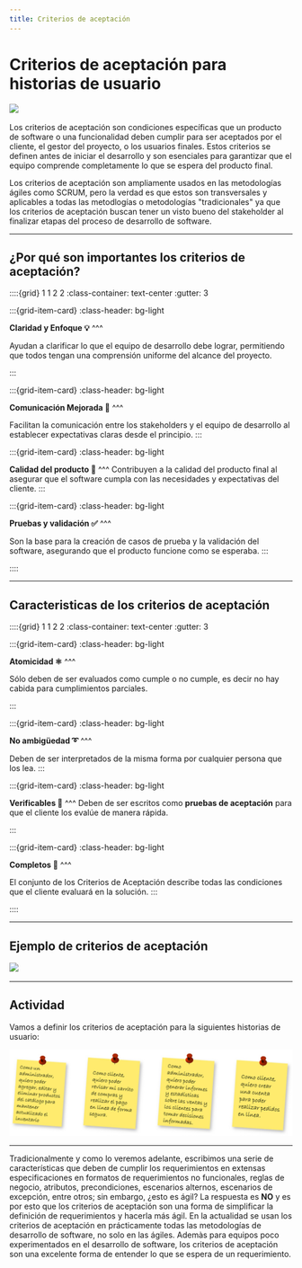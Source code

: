 ```yaml
---
title: Criterios de aceptación
---
```


# Criterios de aceptación para historias de usuario

<img src="https://asesorapyme.org/wp-content/uploads/2023/05/Criterios-de-evaluacion-de-software-2.jpg" class="center"/>

Los criterios de aceptación son condiciones específicas que un producto de software o una funcionalidad deben cumplir para ser aceptados por el cliente, el gestor del proyecto, o los usuarios finales. Estos criterios se definen antes de iniciar el desarrollo y son esenciales para garantizar que el equipo comprende completamente lo que se espera del producto final.

Los criterios de aceptación son ampliamente usados en las metodologías ágiles como SCRUM, pero la verdad es que estos son transversales y aplicables a todas las metodlogías o metodologías "tradicionales" ya que los criterios de aceptación buscan tener un visto bueno del stakeholder al finalizar etapas del proceso de desarrollo de software.

---

## ¿Por qué son importantes los criterios de aceptación?


::::{grid} 1 1 2 2
:class-container: text-center
:gutter: 3

:::{grid-item-card}
:class-header: bg-light

**Claridad y Enfoque 💡**
^^^

Ayudan a clarificar lo que el equipo de desarrollo debe lograr, permitiendo que todos tengan una comprensión uniforme del alcance del proyecto.

:::

:::{grid-item-card}
:class-header: bg-light

**Comunicación Mejorada 📢**
^^^

Facilitan la comunicación entre los stakeholders y el equipo de desarrollo al establecer expectativas claras desde el principio.
:::

:::{grid-item-card}
:class-header: bg-light

**Calidad del producto 💯**
^^^
Contribuyen a la calidad del producto final al asegurar que el software cumpla con las necesidades y expectativas del cliente.
:::

:::{grid-item-card}
:class-header: bg-light

**Pruebas y validación ✅**
^^^

 Son la base para la creación de casos de prueba y la validación del software, asegurando que el producto funcione como se esperaba.
:::


::::

---

## Caracteristicas de los criterios de aceptación


::::{grid} 1 1 2 2
:class-container: text-center
:gutter: 3

:::{grid-item-card}
:class-header: bg-light

**Atomicidad ⚛**
^^^

Sólo deben de ser evaluados como cumple o no cumple, es decir no hay cabida para cumplimientos parciales.

:::

:::{grid-item-card}
:class-header: bg-light

**No ambigüedad ➰**
^^^

Deben de ser interpretados de la misma forma por cualquier persona que los lea.
:::

:::{grid-item-card}
:class-header: bg-light

**Verificables 🔎**
^^^
Deben de ser escritos como **pruebas de aceptación** para que el cliente los evalúe de manera rápida.

:::

:::{grid-item-card}
:class-header: bg-light

**Completos 💯**
^^^

 El conjunto de los Criterios de Aceptación describe todas las condiciones que el cliente evaluará en la solución.
:::


::::

---

## Ejemplo de criterios de aceptación

<img src="https://media.licdn.com/dms/image/C4E12AQGwLykVtzhmdg/article-inline_image-shrink_1000_1488/0/1520542408457?e=1716422400&v=beta&t=4U3382yDj0guqfYJTSZjJevzAMKIKT4O3HjaNo6ESZQ" class="center"/>

---

## Actividad

Vamos a definir los criterios de aceptación para la siguientes historias de usuario:


<img src="../../_static/images/U6_3.png"/>


---

Tradicionalmente y como lo veremos adelante, escribimos una serie de características que deben de cumplir los requerimientos en extensas especificaciones en formatos de requerimientos no funcionales, reglas de negocio, atributos, precondiciones, escenarios alternos, escenarios de excepción, entre otros; sin embargo, ¿esto es ágil? La respuesta es **NO** y es por esto que los criterios de aceptación son una forma de simplificar la definición de requerimientos y hacerla más ágil. En la actualidad se usan los criterios de aceptación en prácticamente todas las metodologías de desarrollo de software, no solo en las ágiles. Ademàs para equipos poco experimentados en el desarrollo de software, los criterios de aceptación son una excelente forma de entender lo que se espera de un requerimiento.

